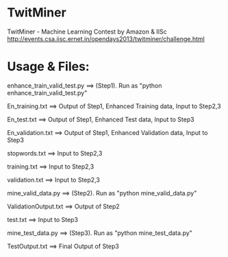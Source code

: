 TwitMiner
=========
TwitMiner - Machine Learning Contest by Amazon & IISc
http://events.csa.iisc.ernet.in/opendays2013/twitminer/challenge.html

Usage & Files:
==============


enhance_train_valid_test.py ==> (Step1). Run as "python enhance_train_valid_test.py"

En_training.txt	==> Output of Step1, Enhanced Training data, Input to Step2,3

En_test.txt ==> Output of Step1, Enhanced Test data, Input to Step3

En_validation.txt	==> Output of Step1, Enhanced Validation data, Input to Step3

stopwords.txt	==> Input to Step2,3

training.txt ==> Input to Step2,3

validation.txt ==> Input to Step2,3

mine_valid_data.py ==> (Step2). Run as "python mine_valid_data.py"	

ValidationOutput.txt	==> Output of Step2

test.txt ==> Input to Step3

mine_test_data.py ==>	(Step3). Run as "python mine_test_data.py"

TestOutput.txt ==> Final Output of Step3


